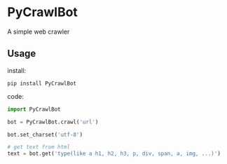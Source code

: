 # PyCrawlBot
A simple web crawler

## Usage
install:
```shell
pip install PyCrawlBot
```
code:
```python
import PyCrawlBot

bot = PyCrawlBot.crawl('url')

bot.set_charset('utf-8')

# get text from html
text = bot.get('type(like a h1, h2, h3, p, div, span, a, img, ...)')
```